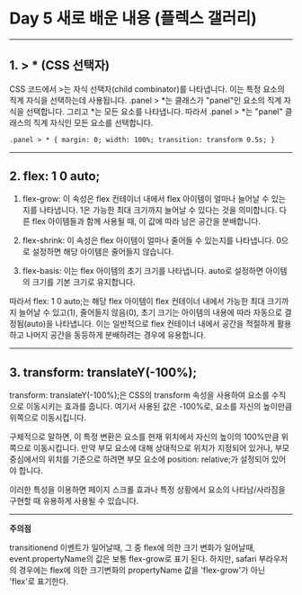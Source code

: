 # Day 5 새로 배운 내용 (플렉스 갤러리)

---

## 1. > \* (CSS 선택자)

CSS 코드에서 >는 자식 선택자(child combinator)를 나타냅니다. 이는 특정 요소의 직계 자식을 선택하는데 사용됩니다.
.panel > *는 클래스가 "panel"인 요소의 직계 자식을 선택합니다. 그리고 *는 모든 요소를 나타냅니다. 따라서 .panel > \*는 "panel" 클래스의 직계 자식인 모든 요소를
선택합니다.

```html
.panel > * { margin: 0; width: 100%; transition: transform 0.5s; }
```

---

## 2. flex: 1 0 auto;

1. flex-grow: 이 속성은 flex 컨테이너 내에서 flex 아이템이 얼마나 늘어날 수 있는지를 나타냅니다. 1은 가능한 최대 크기까지 늘어날 수 있다는 것을 의미합니다. 다른 flex 아이템들과 함께 사용될 때, 이 값에 따라 남은 공간을 분배합니다.

2. flex-shrink: 이 속성은 flex 아이템이 얼마나 줄어들 수 있는지를 나타냅니다. 0으로 설정하면 해당 아이템은 줄어들지 않습니다.

3. flex-basis: 이는 flex 아이템의 초기 크기를 나타냅니다. auto로 설정하면 아이템의 크기를 기본 크기로 유지합니다.

따라서 flex: 1 0 auto;는 해당 flex 아이템이 flex 컨테이너 내에서 가능한 최대 크기까지 늘어날 수 있고(1), 줄어들지 않음(0), 초기 크기는 아이템의 내용에 따라 자동으로 결정됨(auto)을 나타냅니다. 이는 일반적으로 flex 컨테이너 내에서 공간을 적절하게 활용하고 나머지 공간을 동등하게 분배하려는 경우에 유용합니다.

---

## 3. transform: translateY(-100%);

transform: translateY(-100%);은 CSS의 transform 속성을 사용하여 요소를 수직으로 이동시키는 효과를 줍니다. 여기서 사용된 값은 -100%로, 요소를 자신의 높이만큼 위쪽으로 이동시킵니다.

구체적으로 말하면, 이 특정 변환은 요소를 현재 위치에서 자신의 높이의 100%만큼 위쪽으로 이동시킵니다. 만약 부모 요소에 대해 상대적으로 위치가 지정되어 있거나, 부모 중심에서의 위치를 기준으로 하려면 부모 요소에 position: relative;가 설정되어 있어야 합니다.

이러한 특성을 이용하면 페이지 스크롤 효과나 특정 상황에서 요소의 나타남/사라짐을 구현할 때 유용하게 사용될 수 있습니다.

---

**주의점**

transitionend 이벤트가 일어날때, 그 중 flex에 의한 크기 변화가 일어날때, event.propertyName의 값은 보통 flex-grow로 표기 된다. 하지만, safari 부라우저의 경우에는 flex에 의한 크기변화의 propertyName 값을 'flex-grow'가 아닌 'flex'로 표기한다.
